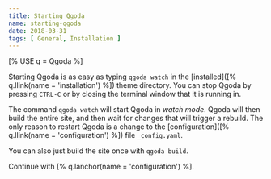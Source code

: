 ```yaml
---
title: Starting Qgoda
name: starting-qgoda
date: 2018-03-31
tags: [ General, Installation ]
---
```

[% USE q = Qgoda %]

Starting Qgoda is as easy as typing `qgoda watch` in the [installed]([% q.llink(name = 'installation') %]) theme directory.  You can stop Qgoda by pressing `CTRL-C` or by closing the terminal window that it is running in.

The command `qgoda watch` will start Qgoda in *watch mode*.  Qgoda will then build the entire site, and then wait for changes that will trigger a rebuild.  The only reason to restart Qgoda is a change to the [configuration]([% q.llink(name = 'configuration') %]) file `_config.yaml`.  

You can also just build the site once with `qgoda build`.

Continue with [% q.lanchor(name = 'configuration') %].
